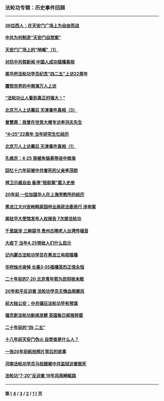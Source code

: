 ### 法轮功专辑：历史事件回顾
---
#### [36位西人：在天安门广场上为自由而战](../../pages/nf5793/n13390029.md?11280430) 
#### [中共为何制造“天安门自焚案”](../../pages/nf5793/n13183270.md?11280430) 
#### [天安门广场上的“呐喊”（1）](../../pages/nf5793/n13105277.md?11280430) 
#### [对抗中共假新闻 中国人成功插播真相](../../pages/nf5793/n12910618.md?11280430) 
#### [美华府法轮功学员纪念“四二五”上访22周年](../../pages/nf5793/n12904445.md?11280430) 
#### [震惊世界的中南海万人上访](../../pages/nf5793/n12903976.md?11280430) 
#### [“法轮功让人看到真正的强大！”](../../pages/nf5793/n12903195.md?11280430) 
#### [北京万人上访幕后 天津事件真相（3）](../../pages/nf5793/n12902807.md?11280430) 
#### [曾慧燕：我曾在世贸大楼专访李洪志先生](../../pages/nf5793/n12898729.md?11280430) 
#### [“4•25”22周年 当年研究生忆经历](../../pages/nf5793/n12894152.md?11280430) 
#### [北京万人上访幕后 天津事件真相（1）](../../pages/nf5793/n12885174.md?11280430) 
#### [孔维京：4·25 我被朱镕基带进中南海](../../pages/nf5793/n12864987.md?11280430) 
#### [回忆十六年前被中共害死的父亲李茂勋](../../pages/nf5793/n12880270.md?11280430) 
#### [捍卫示威自由 香港“阻街案”载入史册](../../pages/nf5793/n12811245.md?11280430) 
#### [20年前 一位加国华人在上海劳教所的经历](../../pages/nf5793/n12707932.md?11280430) 
#### [黑龙江大兴安岭韩家园林业局政法委恶行 涉命案](../../pages/nf5793/n12622815.md?11280430) 
#### [美驻华大使馆发布人权报告 7次提法轮功](../../pages/nf5793/n12520541.md?11280430) 
#### [千里跋涉 三麻袋书 贵州古稀老人台湾传福音](../../pages/nf5793/n12198750.md?11280430) 
#### [大疫下 当年4.25带给人们什么启示](../../pages/nf5793/n12058565.md?11280430) 
#### [记内蒙古法轮功学员在黑龙江电视插播](../../pages/nf5793/n11699194.md?11280430) 
#### [华府烛光夜悼 长春3·05插播英烈正信永恒](../../pages/nf5793/n11397432.md?11280430) 
#### [二十年前的7·20 北京青年郭为民彻夜未眠](../../pages/nf5793/n11354195.md?11280430) 
#### [20年和平反迫害 法轮功学员无惧血雨腥风](../../pages/nf5793/n11348279.md?11280430) 
#### [前大陆公安：中共镇压法轮功早有预谋](../../pages/nf5793/n11352168.md?11280430) 
#### [福克斯法轮功新闻发酵  英国每日邮报转载](../../pages/nf5793/n11285952.md?11280430) 
#### [二十年前的“四·二五”](../../pages/nf5793/n11207639.md?11280430) 
#### [十八年前天安门伪火 自焚者是什么人？](../../pages/nf5793/n10996556.md?11280430) 
#### [一张20年前航拍照片背后的故事](../../pages/nf5793/n10693797.md?11280430) 
#### [河南法轮功学员马桂娥被中共监狱迫害致死](../../pages/nf5793/n10684974.md?11280430) 
#### [法轮功“7‧20”反迫害 19年风雨崎岖路](../../pages/nf5793/n10570834.md?11280430) 

---
#### 第 [ [4](./4.md?11280430) / [3](./3.md?11280430) / [2](./2.md?11280430) / [1](./1.md?11280430) ] 页
